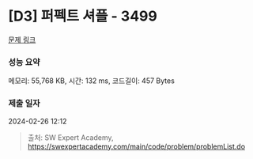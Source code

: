 # [D3] 퍼펙트 셔플 - 3499 

[문제 링크](https://swexpertacademy.com/main/code/problem/problemDetail.do?contestProbId=AWGsRbk6AQIDFAVW) 

### 성능 요약

메모리: 55,768 KB, 시간: 132 ms, 코드길이: 457 Bytes

### 제출 일자

2024-02-26 12:12



> 출처: SW Expert Academy, https://swexpertacademy.com/main/code/problem/problemList.do